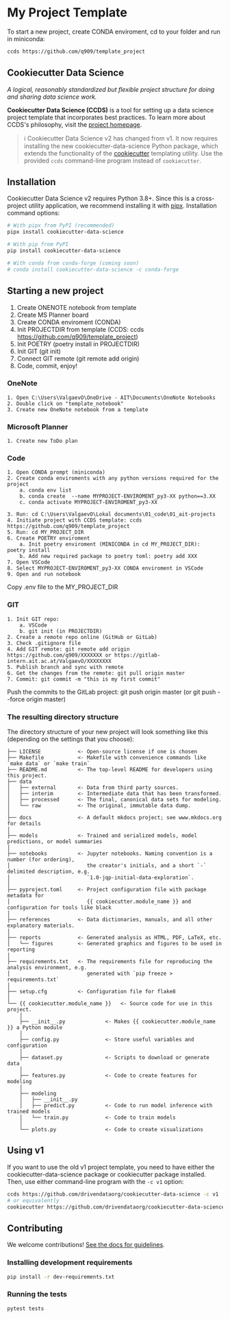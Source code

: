 # My Project Template
To start a new project, create CONDA enviroment, cd to your folder and run in miniconda:

```bash
ccds https://github.com/q909/template_project
```


## Cookiecutter Data Science

_A logical, reasonably standardized but flexible project structure for doing and sharing data science work._

**Cookiecutter Data Science (CCDS)** is a tool for setting up a data science project template that incorporates best practices. To learn more about CCDS's philosophy, visit the [project homepage](https://cookiecutter-data-science.drivendata.org/).

> ℹ️ Cookiecutter Data Science v2 has changed from v1. It now requires installing the new cookiecutter-data-science Python package, which extends the functionality of the [cookiecutter](https://cookiecutter.readthedocs.io/en/stable/README.html) templating utility. Use the provided `ccds` command-line program instead of `cookiecutter`.






## Installation

Cookiecutter Data Science v2 requires Python 3.8+. Since this is a cross-project utility application, we recommend installing it with [pipx](https://pypa.github.io/pipx/). Installation command options:

```bash
# With pipx from PyPI (recommended)
pipx install cookiecutter-data-science

# With pip from PyPI
pip install cookiecutter-data-science

# With conda from conda-forge (coming soon)
# conda install cookiecutter-data-science -c conda-forge
```

## Starting a new project

1. Create ONENOTE notebook from template
2. Create MS Planner board
3. Create CONDA enviroment (CONDA)
4. Init PROJECTDIR from template (CCDS: ccds https://github.com/q909/template_project)
5. Init POETRY (poetry install in PROJECTDIR)
6. Init GIT (git init)
7. Connect GIT remote (git remote add origin)
8. Code, commit, enjoy!





### OneNote
    1. Open C:\Users\ValgaevO\OneDrive - AIT\Documents\OneNote Notebooks
    2. Double click on "template_notebook"
    3. Create new OneNote notebook from a template

### Microsoft Planner
    1. Create new ToDo plan
    
### Code
	1. Open CONDA prompt (miniconda)
	2. Create conda enviroments with any python versions required for the project 
		a. conda env list
		b. conda create  --name MYPROJECT-ENVIROMENT_py3-XX python==3.XX
		c. conda activate MYPROJECT-ENVIROMENT_py3-XX
	
	3. Run: cd C:\Users\ValgaevO\Lokal documents\01_code\01_ait-projects
	4. Initiate project with CCDS template: ccds https://github.com/q909/template_project
	5. Run: cd MY_PROJECT_DIR
	6. Create POETRY enviroment 
		a. Init poetry enviroment (MINICONDA in cd MY_PROJECT_DIR):  poetry install
		b. Add new required package to poetry toml: poetry add XXX
	7. Open VSCode
	8. Select MYPROJECT-ENVIROMENT_py3-XX CONDA enviroment in VSCode
	9. Open and run notebook
Copy .env file to the MY_PROJECT_DIR


### GIT
	1. Init GIT repo: 
		a. VSCode 
		b. git init (in PROJECTDIR)
	2. Create a remote repo online (GitHub or GitLab)
	3. Check .gitignore file
	4. Add GIT remote: git remote add origin https://github.com/q909/XXXXXXX or https://gitlab-intern.ait.ac.at/ValgaevO/XXXXXXXX
	5. Publish branch and sync with remote
	6. Get the changes from the remote: git pull origin master
	7. Commit: git commit -m "this is my first commit"
Push the commits to the GitLab project: git push origin master (or git push --force origin master)







### The resulting directory structure

The directory structure of your new project will look something like this (depending on the settings that you choose):

```
├── LICENSE            <- Open-source license if one is chosen
├── Makefile           <- Makefile with convenience commands like `make data` or `make train`
├── README.md          <- The top-level README for developers using this project.
├── data
│   ├── external       <- Data from third party sources.
│   ├── interim        <- Intermediate data that has been transformed.
│   ├── processed      <- The final, canonical data sets for modeling.
│   └── raw            <- The original, immutable data dump.
│
├── docs               <- A default mkdocs project; see www.mkdocs.org for details
│
├── models             <- Trained and serialized models, model predictions, or model summaries
│
├── notebooks          <- Jupyter notebooks. Naming convention is a number (for ordering),
│                         the creator's initials, and a short `-` delimited description, e.g.
│                         `1.0-jqp-initial-data-exploration`.
│
├── pyproject.toml     <- Project configuration file with package metadata for 
│                         {{ cookiecutter.module_name }} and configuration for tools like black
│
├── references         <- Data dictionaries, manuals, and all other explanatory materials.
│
├── reports            <- Generated analysis as HTML, PDF, LaTeX, etc.
│   └── figures        <- Generated graphics and figures to be used in reporting
│
├── requirements.txt   <- The requirements file for reproducing the analysis environment, e.g.
│                         generated with `pip freeze > requirements.txt`
│
├── setup.cfg          <- Configuration file for flake8
│
└── {{ cookiecutter.module_name }}   <- Source code for use in this project.
    │
    ├── __init__.py             <- Makes {{ cookiecutter.module_name }} a Python module
    │
    ├── config.py               <- Store useful variables and configuration
    │
    ├── dataset.py              <- Scripts to download or generate data
    │
    ├── features.py             <- Code to create features for modeling
    │
    ├── modeling                
    │   ├── __init__.py 
    │   ├── predict.py          <- Code to run model inference with trained models          
    │   └── train.py            <- Code to train models
    │
    └── plots.py                <- Code to create visualizations   
```

## Using v1

If you want to use the old v1 project template, you need to have either the cookiecutter-data-science package or cookiecutter package installed. Then, use either command-line program with the `-c v1` option:

```bash
ccds https://github.com/drivendataorg/cookiecutter-data-science -c v1
# or equivalently
cookiecutter https://github.com/drivendataorg/cookiecutter-data-science -c v1
```

## Contributing

We welcome contributions! [See the docs for guidelines](https://cookiecutter-data-science.drivendata.org/contributing/).

### Installing development requirements

```bash
pip install -r dev-requirements.txt
```

### Running the tests

```bash
pytest tests
```
